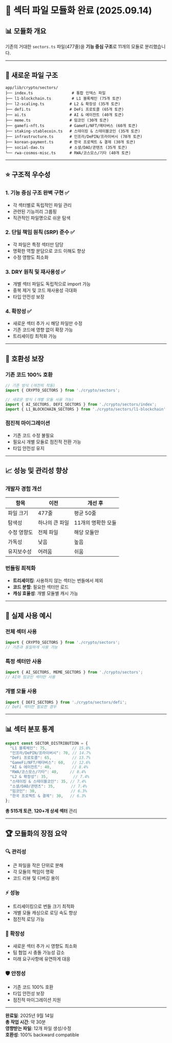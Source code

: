 # 🚀 섹터 파일 모듈화 완료 (2025.09.14)

## 📊 **모듈화 개요**

기존의 거대한 `sectors.ts` 파일(477줄)을 **기능 중심 구조**로 11개의 모듈로 분리했습니다.

---

## 🔧 **새로운 파일 구조**

```
app/lib/crypto/sectors/
├── index.ts                 # 통합 인덱스 파일
├── l1-blockchain.ts         # L1 블록체인 (75개 토큰)
├── l2-scaling.ts           # L2 & 확장성 (35개 토큰)  
├── defi.ts                 # DeFi 프로토콜 (65개 토큰)
├── ai.ts                   # AI & 에이전트 (40개 토큰)
├── meme.ts                 # 밈코인 (30개 토큰)
├── gamefi-nft.ts           # GameFi/NFT/메타버스 (60개 토큰)
├── staking-stablecoin.ts   # 스테이킹 & 스테이블코인 (35개 토큰)
├── infrastructure.ts       # 인프라/DePIN/프라이버시 (70개 토큰)
├── korean-payment.ts       # 한국 프로젝트 & 결제 (30개 토큰)
├── social-dao.ts           # 소셜/DAO/콘텐츠 (35개 토큰)
└── rwa-cosmos-misc.ts      # RWA/코스모스/기타 (40개 토큰)
```

---

## ⭐ **구조적 우수성**

### **1. 기능 중심 구조 완벽 구현** ✅
- 각 섹터별로 독립적인 파일 관리
- 관련된 기능끼리 그룹핑
- 직관적인 파일명으로 쉬운 탐색

### **2. 단일 책임 원칙 (SRP) 준수** ✅  
- 각 파일은 특정 섹터만 담당
- 명확한 역할 분담으로 코드 이해도 향상
- 수정 영향도 최소화

### **3. DRY 원칙 및 재사용성** ✅
- 개별 섹터 파일도 독립적으로 import 가능
- 중복 제거 및 코드 재사용성 극대화
- 타입 안전성 보장

### **4. 확장성** ✅
- 새로운 섹터 추가 시 해당 파일만 수정
- 기존 코드에 영향 없이 확장 가능
- 트리셰이킹 최적화 가능

---

## 🔄 **호환성 보장**

### **기존 코드 100% 호환**
```typescript
// 기존 방식 (여전히 작동)
import { CRYPTO_SECTORS } from './crypto/sectors';

// 새로운 방식 (개별 모듈 사용 가능)
import { AI_SECTORS, DEFI_SECTORS } from './crypto/sectors/index';
import { L1_BLOCKCHAIN_SECTORS } from './crypto/sectors/l1-blockchain';
```

### **점진적 마이그레이션**
- 기존 코드 수정 불필요
- 필요시 개별 모듈로 점진적 전환 가능
- 타입 안전성 유지

---

## 📈 **성능 및 관리성 향상**

### **개발자 경험 개선**
| 항목 | 이전 | 개선 후 |
|------|------|---------|
| 파일 크기 | 477줄 | 평균 50줄 |
| 탐색성 | 하나의 큰 파일 | 11개의 명확한 모듈 |
| 수정 영향도 | 전체 파일 | 해당 모듈만 |
| 가독성 | 낮음 | 높음 |
| 유지보수성 | 어려움 | 쉬움 |

### **번들링 최적화**
- **트리셰이킹**: 사용하지 않는 섹터는 번들에서 제외
- **코드 분할**: 필요한 섹터만 로드
- **캐싱 효율성**: 개별 모듈별 캐시 가능

---

## 🎯 **실제 사용 예시**

### **전체 섹터 사용**
```typescript
import { CRYPTO_SECTORS } from './crypto/sectors';
// 기존과 동일하게 사용 가능
```

### **특정 섹터만 사용**
```typescript
import { AI_SECTORS, MEME_SECTORS } from './crypto/sectors';
// AI와 밈코인 섹터만 사용
```

### **개별 모듈 사용**
```typescript
import { DEFI_SECTORS } from './crypto/sectors/defi';
// DeFi 섹터만 필요한 경우
```

---

## 📊 **섹터 분포 통계**

```typescript
export const SECTOR_DISTRIBUTION = {
  "L1 블록체인": 75,           // 15.8%
  "인프라/DePIN/프라이버시": 70, // 14.7%
  "DeFi 프로토콜": 65,         // 13.7%
  "GameFi/NFT/메타버스": 60,   // 12.6%
  "AI & 에이전트": 40,         // 8.4%
  "RWA/코스모스/기타": 40,     // 8.4%
  "L2 & 확장성": 35,           // 7.4%
  "스테이킹 & 스테이블코인": 35, // 7.4%
  "소셜/DAO/콘텐츠": 35,       // 7.4%
  "밈코인": 30,               // 6.3%
  "한국 프로젝트 & 결제": 30,   // 6.3%
};
```

**총 515개 토큰**, **120+개 상세 섹터** 관리

---

## 🏆 **모듈화의 장점 요약**

### **🔍 관리성**
- 큰 파일을 작은 단위로 분해
- 각 모듈의 책임이 명확
- 코드 리뷰 및 디버깅 용이

### **⚡ 성능**  
- 트리셰이킹으로 번들 크기 최적화
- 개별 모듈 캐싱으로 로딩 속도 향상
- 점진적 로딩 가능

### **🚀 확장성**
- 새로운 섹터 추가 시 영향도 최소화
- 팀 협업 시 충돌 가능성 감소
- 미래 요구사항에 유연하게 대응

### **🛡️ 안정성**
- 기존 코드 100% 호환
- 타입 안전성 보장
- 점진적 마이그레이션 지원

---

**완료일**: 2025년 9월 14일  
**총 작업 시간**: 약 30분  
**영향받는 파일**: 12개 파일 생성/수정  
**호환성**: 100% backward compatible
